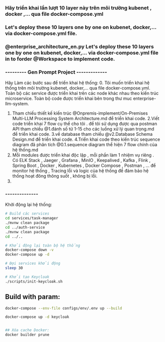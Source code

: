 ### Hãy triển khai lần lượt 10 layer này trên môi trường kubenet , docker ,... qua file docker-compose.yml

### Let's deploy these 10 layers one by one on kubenet, docker,... via docker-compose.yml file.

### @enterprise_architecture_en.py Let's deploy these 10 layers one by one on kubenet, docker,... via docker-compose.yml file in to forder @Workspace to implement code.

### --------- Gen Prompt Project -------------
Hãy Làm các bước sau để triển khai hệ thống:
0. Tôi muốn triển khai hệ thống trên môi trường kubenet, docker,... qua file docker-compose.yml. Toàn bộ các service được triển khai trên các node khác nhau theo kiến trúc microservice. 
Toàn bộ code được triển khai bên trong thư muc enterprise-llm-system.
1. Tham chiếu thiết kế kiến trúc @Onpremis-implement/On-Premises Multi-LLM Processing System Architecture.md để triển khai code.
2.Viết code triển khai 7 flow cụ thể cho tôi . để tôi sử dụng được qua postman API tham chiếu @1.đánh số từ 1-15 cho các luồng xử lý quan trọng.md để triển khai code.
3.về database tham chiếu @v2.Database Schema Design.md để triển khai code.
4.Triển khai code theo kiến trúc sequence diagram đã phân tích @0.1.sequence diagram thể hiện 7 flow chính của hệ thống.md
5. Mỗi modules được triển khai độc lập , mỗi phần làm 1 nhiệm vụ riêng . Có ELK Stack , Jaeger , Grafana , MinIO , Keepalived , Kafka , Flink , Spring Boot , Docker , Kubernetes , Docker Compose , Postman , ... để monitor hệ thống , Tracing lỗi và logic của hệ thống để đảm bảo hệ thống hoạt đông thông suốt , không bị lỗi.
6.


### --------------
Khởi động lại hệ thống:

````bash
# Build các services
cd services/task-manager
./mvnw clean package
cd ../auth-service
./mvnw clean package
cd ../..

# Khởi động lại toàn bộ hệ thống
docker-compose down -v
docker-compose up -d

# Đợi services khởi động
sleep 30

# Khởi tạo Keycloak
./scripts/init-keycloak.sh
````
## Build with param:
```bash
docker-compose --env-file configs/env/.env up --build 

docker-compose up -d keycloak


## Xóa cache Docker: 
docker builder prune

```